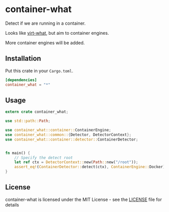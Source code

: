 # container-what
Detect if we are running in a container.

Looks like [virt-what](https://people.redhat.com/~rjones/virt-what/), but aim to container engines.

More container engines will be added.

## Installation

Put this crate in your `Cargo.toml`.

```Toml
[dependencies]
container_what = "*"
```

## Usage

```Rust
extern crate container_what;

use std::path::Path;

use container_what::container::ContainerEngine;
use container_what::common::{Detector, DetectorContext};
use container_what::container::detector::ContainerDetector;


fn main() {
    // Specify the detect root
    let ref ctx = DetectorContext::new(Path::new("/root"));
    assert_eq!(ContainerDetector::detect(ctx), ContainerEngine::Docker);
}
```

## License
container-what is licensed under the MIT License - see the 
[LICENSE](https://github.com/realityone/container-what/blob/master/LICENSE) file for details